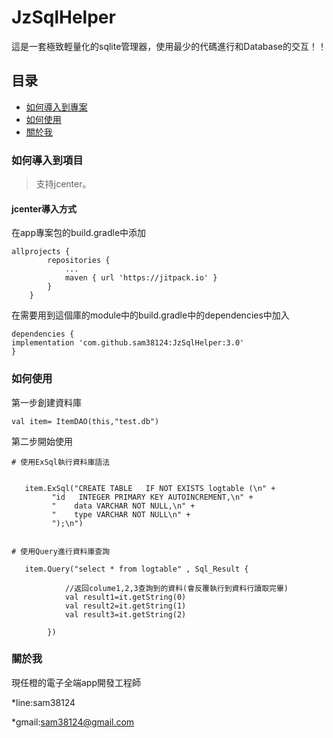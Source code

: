 # JzSqlHelper
這是一套極致輕量化的sqlite管理器，使用最少的代碼進行和Database的交互！！
## 目录
* [如何導入到專案](#Import)
* [如何使用](#Use)
* [關於我](#About)

<a name="Import"></a>
### 如何導入到項目
> 支持jcenter。 <br/>

#### jcenter導入方式
在app專案包的build.gradle中添加
```
allprojects {
		repositories {
			...
			maven { url 'https://jitpack.io' }
		}
	}
```

在需要用到這個庫的module中的build.gradle中的dependencies中加入
```
dependencies {
implementation 'com.github.sam38124:JzSqlHelper:3.0'
}
```
<a name="Use"></a>
### 如何使用

第一步創建資料庫

```
val item= ItemDAO(this,"test.db")
```
第二步開始使用
```
# 使用ExSql執行資料庫語法


   item.ExSql("CREATE TABLE   IF NOT EXISTS logtable (\n" +
         "id   INTEGER PRIMARY KEY AUTOINCREMENT,\n" +
         "    data VARCHAR NOT NULL,\n" +
         "    type VARCHAR NOT NULL\n" +
         ");\n")


# 使用Query進行資料庫查詢

   item.Query("select * from logtable" , Sql_Result {

            //返回colume1,2,3查詢到的資料(會反覆執行到資料行讀取完畢)
            val result1=it.getString(0)
            val result2=it.getString(1)
            val result3=it.getString(2)

        })

```
<a name="About"></a>
### 關於我
現任橙的電子全端app開發工程師

*line:sam38124

*gmail:sam38124@gmail.com
